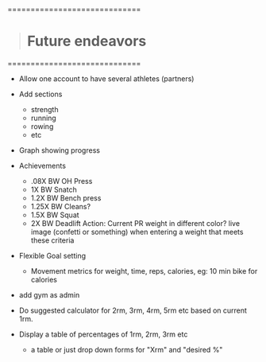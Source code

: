 =============================
> # Future endeavors 
=============================

- Allow one account to have several athletes (partners)

- Add sections
  - strength
  - running
  - rowing
  - etc

- Graph showing progress

- Achievements
  - .08X BW OH Press 
  - 1X BW Snatch
  - 1.2X BW Bench press
  - 1.25X BW Cleans?
  - 1.5X BW Squat
  - 2X BW Deadlift
  Action: Current PR weight in different color?
          live image (confetti or something) when entering a weight that meets these criteria

- Flexible Goal setting
  - Movement metrics for weight, time, reps, calories, 
  eg: 10 min bike for calories


- add gym as admin

- Do suggested calculator for 2rm, 3rm, 4rm, 5rm etc based on current 1rm.  

- Display a table of percentages of 1rm, 2rm, 3rm etc
  - a table or just drop down forms for "Xrm" and "desired %"